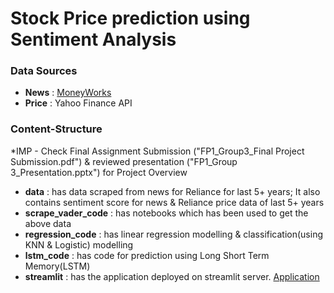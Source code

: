 # Stock Price prediction using Sentiment Analysis



### Data Sources
  - __News__ : [MoneyWorks](https://www.moneyworks4me.com/stock-markets/search/news/fincode/100325)
  - __Price__ : Yahoo Finance API


### Content-Structure
 *IMP - Check Final Assignment Submission ("FP1_Group3_Final Project Submission.pdf") & reviewed presentation ("FP1_Group 3_Presentation.pptx") for Project Overview
 - __data__ : has data scraped from news for Reliance for last 5+ years; It also contains sentiment score for news & Reliance price data of last 5+ years
 - __scrape_vader_code__ : has notebooks which has been used to get the above data
 - __regression_code__ : has linear regression modelling & classification(using KNN & Logistic) modelling
 - __lstm_code__ : has code for prediction using Long Short Term Memory(LSTM)
 - __streamlit__ : has the application deployed on streamlit server. [Application](https://gitsim02-foundationproject-1-streamlitapp-v8wjhy.streamlitapp.com/)
